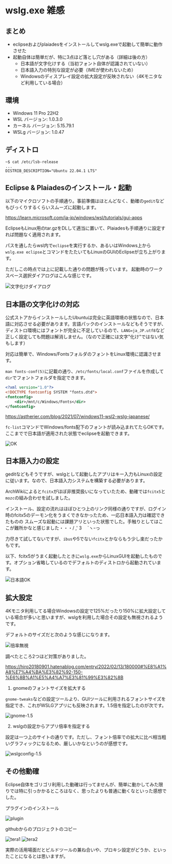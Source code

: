 # wslg.exe 雑感

## まとめ

* eclipseおよびplaiadesをインストールしてwslg.exeで起動して簡単に動作させた
* 起動自体は簡単だが、特に3点ほど落とし穴がある（詳細は後の方）
  * 日本語が文字化けする（当初フォント自体が認識されていない）
  * 日本語入力の特別な設定が必要（IMEが使われないため）
  * Windowsのディスプレイ設定の拡大設定が反映されない（4Kモニタなど利用している場合）

## 環境

* Windows 11 Pro 22H2
* WSL バージョン: 1.0.3.0
* カーネル バージョン: 5.15.79.1
* WSLg バージョン: 1.0.47

## ディストロ

```
~$ cat /etc/lsb-release
...
DISTRIB_DESCRIPTION="Ubuntu 22.04.1 LTS"
```

## Eclipse & Plaiadesのインストール・起動

以下のマイクロソフトの手順通り。事前準備はほとんどなく、動確の`gedit`などもびっくりするくらいスムーズに起動します。

https://learn.microsoft.com/ja-jp/windows/wsl/tutorials/gui-apps

EclipseもLinux用のtar.gzをDLして適当に置いて、Plaiadesも手順通りに設定すれば問題なく適用されます。

パスを通したらwsl内で`eclipse`を実行するか、あるいはWindows上から`wslg.exe eclipse`とコマンドをたたいてもLinuxのGUIのEclipseが立ち上がります。

ただしこの時点では上に記載した通りの問題が残っています。
起動時のワークスペース選択ダイアログはこんな感じです。

![文字化けダイアログ](./images/eclipse_lack_fonts.png)

## 日本語の文字化けの対応

公式ストアからインストールしたUbuntuは完全に英語環境の状態なので、日本語に対応させる必要があります。言語パックのインストールなどもそうですが、ディストロ環境にはフォントが完全に不足しているので、`LANG=ja_JP.utf8`など正しく設定しても問題は解消しません。（なので正確には文字"化け"ではない気もします）

対応は簡単で、Windows/FontsフォルダのフォントをLinux環境に認識させます。

`man fonts-conf(5)`に記載の通り、`/etc/fonts/local.conf`ファイルを作成して`dir`でフォントフォルダを指定できます。

```xml
<?xml version="1.0"?>
<!DOCTYPE fontconfig SYSTEM "fonts.dtd">
<fontconfig>
    <dir>/mnt/c/Windows/Fonts</dir>
</fontconfig>
```

https://astherier.com/blog/2021/07/windows11-wsl2-wslg-japanese/

`fc-list`コマンドでWindows/fonts配下のフォントが読み込まれてたらOKです。ここまでで日本語が適用された状態でeclipseを起動できます。

![OK](./images/eclipse_ok.png)

## 日本語入力の設定

geditなどもそうですが、wslgとして起動したアプリはキー入力もLinuxの設定に従います。なので、日本語入力システムを構築する必要があります。

ArchWikiによると`fcitx`がほぼ非推奨扱いになっていたため、動確では`fcitx5`と`mozc`の組み合わせを試しました。

インストール、設定の流れはほぼひとつ上のリンク同様の通りですが、ログイン時のfcitx5のデーモン化をうまくできなかったため、一応日本語入力は確認できたものの
スムーズな起動には課題アリといった状態でした。手触りとしてはここが難所かなと感じました・・・/ ,' 3　 `ヽｰっ

力尽きて試してないですが、`ibus`や5でない`fcitx`とかならもう少し楽だったかもです。

以下、fcitx5がうまく起動したときに`wslg.exe`からLinuxGUIを起動したものです。オプション省略しているのでデフォルトのディストロから起動されています。

![日本語OK](./images/wslg-eclipse_japaneseok.png)

## 拡大設定

4Kモニタ利用してる場合Windowsの設定で125%だったり150%に拡大設定している場合が多いと思いますが、wslgを利用した場合その設定も無視されるようです。

デフォルトのサイズだと次のような感じになります。

![倍率無視](./images/size_defaule.png)

調べたところ2つほど対策がありました。

https://hiro20180901.hatenablog.com/entry/2022/02/13/180000#%E8%A1%A8%E7%A4%BA%E3%82%92-150-%E6%8B%A1%E5%A4%A7%E3%81%99%E3%82%8B

1. gnomeのフォントサイズを拡大する

`gnome-tweaks`などの設定ツールより、GUIツールに利用されるフォントサイズを指定でき、これがWSLGアプリにも反映されます。1.5倍を指定したのが次です。

![gnome-1.5](./images/size_gnome-font-setting-150.png)

2. wslgの設定からアプリ倍率を指定する

設定は一つ上のサイトの通りです。ただし、フォント倍率での拡大に比べ相当粗いグラフィックになるため、厳しいかなというのが感想です。

![wslgconfig-1.5](./images/size_wslgconfig_150.png)

## その他動確

Eclipse自体をゴリゴリ利用した動確は行ってませんが、簡単に動かしてみた限りでは特に引っかかるところはなく、思ったよりも普通に動くなといった感想でした。

プラグインのインストール

![plugin](./images/plugin_install.png)

githubからのプロジェクトのコピー

![tera1](./images/clone_tera1.png)
![tera2](./images/clone_tera2.png)

実際の活用場面だとビルドツールの兼ね合いや、プロキシ設定がどうか、といったことになるとは思いますが。